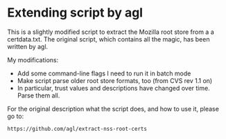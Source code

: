 Extending script by agl
=======================

This is a slightly modified script to extract the Mozilla root store from a
a certdata.txt. The original script, which contains all the magic, has been
written by agl.

My modifications:
  * Add some command-line flags I need to run it in batch mode
  * Make script parse older root store formats, too (from CVS rev 1.1 on)
  * In particular, trust values and descriptions have changed over time. Parse them all.

For the original description what the script does, and how to use it, please go to:

    https://github.com/agl/extract-nss-root-certs

